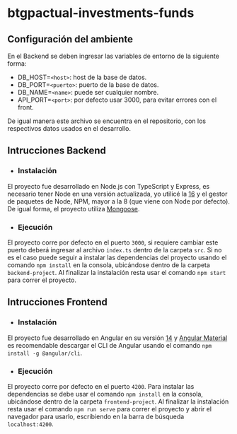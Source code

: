 # btgpactual-investments-funds

## Configuración del ambiente
En el Backend se deben ingresar las variables de entorno de la siguiente forma:
  - DB_HOST=`<host>`: host de la base de datos.
  - DB_PORT=`<puerto>`: puerto de la base de datos.
  - DB_NAME=`<name>`: puede ser cualquier nombre.
  - API_PORT=`<port>`: por defecto usar 3000, para evitar errores con el front.

De igual manera este archivo se encuentra en el repositorio, con los respectivos datos usados en el desarrollo.

## Intrucciones Backend

- ### Instalación
El proyecto fue desarrollado en Node.js con TypeScript y Express, es necesario tener Node en una versión actualizada, yo utilicé la [16](https://nodejs.org/es/download/) y el gestor de paquetes de Node, NPM, mayor a la 8 (que viene con Node por defecto). De igual forma, el proyecto utiliza [Mongoose](https://mongoosejs.com/docs/guide.html).

- ### Ejecución
El proyecto corre por defecto en el puerto `3000`, si requiere cambiar este puerto deberá ingresar al archivo `index.ts` dentro de la carpeta `src`. Si no es el caso puede seguir a instalar las dependencias del proyecto usando el comando `npm install` en la consola, ubicándose dentro de la carpeta `backend-project`. Al finalizar la instalación resta usar el comando `npm start` para correr el proyecto.

## Intrucciones Frontend

- ### Instalación
El proyecto fue desarrollado en Angular en su versión [14](https://angular.io/docs) y [Angular Material](https://material.angular.io/guides) es recomendable descargar el CLI de Angular usando el comando `npm install -g @angular/cli`.

- ### Ejecución
El proyecto corre por defecto en el puerto `4200`. Para instalar las dependencias se debe usar el comando `npm install` en la consola, ubicándose dentro de la carpeta `frontend-project`. Al finalizar la instalación resta usar el comando `npm run serve` para correr el proyecto y abrir el navegador para usarlo, escribiendo en la barra de búsqueda `localhost:4200`.
